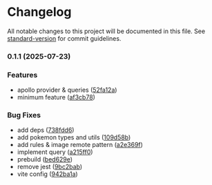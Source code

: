 # Changelog

All notable changes to this project will be documented in this file. See [standard-version](https://github.com/conventional-changelog/standard-version) for commit guidelines.

### 0.1.1 (2025-07-23)


### Features

* apollo provider & queries ([52fa12a](https://github.com/mamenesia/pokedex-graphql/commit/52fa12a83ce24290a467c41914b15d5fd4901678))
* minimum feature ([af3cb78](https://github.com/mamenesia/pokedex-graphql/commit/af3cb787a0a02f01673ddf7f734ef0c27bc15e7a))


### Bug Fixes

* add deps ([738fdd6](https://github.com/mamenesia/pokedex-graphql/commit/738fdd6de9227604596333bb4423e42339a480c5))
* add pokemon types and utils ([109d58b](https://github.com/mamenesia/pokedex-graphql/commit/109d58b198a045a69c5ad66ce2e2ae09ba3dcbd1))
* add rules & image remote pattern ([a2e369f](https://github.com/mamenesia/pokedex-graphql/commit/a2e369f2362494d5e429350157be1977268328d3))
* implement query ([a215ff0](https://github.com/mamenesia/pokedex-graphql/commit/a215ff017ff5a5bc1a8dc4997ffa33e5adf98dc4))
* prebuild ([bed629e](https://github.com/mamenesia/pokedex-graphql/commit/bed629efce2babe6382db3ee80b205f1f6edb63f))
* remove jest ([9bc2bab](https://github.com/mamenesia/pokedex-graphql/commit/9bc2babd32506da6b4671c396d52d5ccaf5738c5))
* vite config ([942ba1a](https://github.com/mamenesia/pokedex-graphql/commit/942ba1a5cc57bc04988bf7df9641d1c8e7a8da98))
